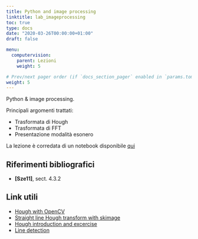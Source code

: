 ```yaml
---
title: Python and image processing
linktitle: lab_imageprocessing
toc: true
type: docs
date: "2020-03-26T00:00:00+01:00"
draft: false

menu:
  computervision:
    parent: Lezioni
    weight: 5

# Prev/next pager order (if `docs_section_pager` enabled in `params.toml`)
weight: 5
---
```


Python & image processing.

Principali argomenti trattati:

- Trasformata di Hough
- Trasformata di FFT
- Presentazione modalità esonero

La lezione è corredata di un notebook disponibile [qui](https://github.com/gmanco/cv_notebooks/blob/master/labs_lecture/lab03)



## Riferimenti bibliografici

- **[Sze11]**, sect. 4.3.2

## Link utili

- [Hough with OpenCV](https://docs.opencv.org/3.4/d9/db0/tutorial_hough_lines.html)
- [Straight line Hough transform with skimage](https://scikit-image.org/docs/dev/auto_examples/edges/plot_line_hough_transform.html)
- [Hough introduction and excercise](https://homepages.inf.ed.ac.uk/rbf/HIPR2/hough.htm)
- [Line detection](https://towardsdatascience.com/lines-detection-with-hough-transform-84020b3b1549)

